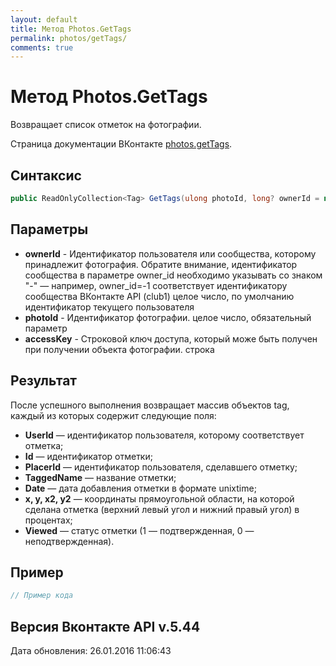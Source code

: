 ```yaml
---
layout: default
title: Метод Photos.GetTags
permalink: photos/getTags/
comments: true
---
```

# Метод Photos.GetTags
Возвращает список отметок на фотографии.

Страница документации ВКонтакте [photos.getTags](https://vk.com/dev/photos.getTags).
## Синтаксис
``` csharp
public ReadOnlyCollection<Tag> GetTags(ulong photoId, long? ownerId = null, string accessKey = null)
```

## Параметры
+ **ownerId** - Идентификатор пользователя или сообщества, которому принадлежит фотография. Обратите внимание, идентификатор сообщества в параметре owner_id необходимо указывать со знаком "-" — например, owner_id=-1 соответствует идентификатору сообщества ВКонтакте API (club1)  целое число, по умолчанию идентификатор текущего пользователя
+ **photoId** - Идентификатор фотографии. целое число, обязательный параметр
+ **accessKey** - Строковой ключ доступа, который може быть получен при получении объекта фотографии. строка

## Результат
После успешного выполнения возвращает массив объектов tag, каждый из которых содержит следующие поля: 

+ **UserId** — идентификатор пользователя, которому соответствует отметка; 
+ **Id** — идентификатор отметки; 
+ **PlacerId** — идентификатор пользователя, сделавшего отметку; 
+ **TaggedName** — название отметки; 
+ **Date** — дата добавления отметки в формате unixtime; 
+ **x, y, x2, y2** — координаты прямоугольной области, на которой сделана отметка (верхний левый угол и нижний правый угол) в процентах; 
+ **Viewed** — статус отметки (1 — подтвержденная, 0 — неподтвержденная).

## Пример
``` csharp
// Пример кода
```

## Версия Вконтакте API v.5.44
Дата обновления: 26.01.2016 11:06:43
